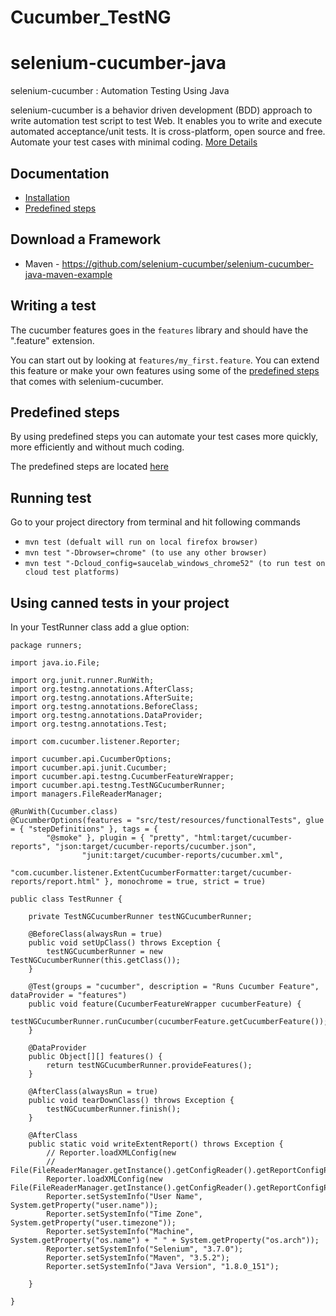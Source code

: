 # Cucumber_TestNG
 
selenium-cucumber-java
=================

selenium-cucumber : Automation Testing Using Java

selenium-cucumber is a behavior driven development (BDD) approach to write automation test script to test Web.
It enables you to write and execute automated acceptance/unit tests.
It is cross-platform, open source and free.
Automate your test cases with minimal coding.
[More Details](http://seleniumcucumber.info/)

Documentation
-------------
* [Installation](doc/installation.md)
* [Predefined steps](doc/canned_steps.md)

Download a Framework
--------------
* Maven - https://github.com/selenium-cucumber/selenium-cucumber-java-maven-example

Writing a test
--------------

The cucumber features goes in the `features` library and should have the ".feature" extension.

You can start out by looking at `features/my_first.feature`. You can extend this feature or make your own features using some of the [predefined steps](doc/canned_steps.md) that comes with selenium-cucumber.


Predefined steps
-----------------
By using predefined steps you can automate your test cases more quickly, more efficiently and without much coding.

The predefined steps are located [here](doc/canned_steps.md)

Running test
--------------

Go to your project directory from terminal and hit following commands
* `mvn test (defualt will run on local firefox browser)`
* `mvn test "-Dbrowser=chrome" (to use any other browser)`
* `mvn test "-Dcloud_config=saucelab_windows_chrome52" (to run test on cloud test platforms)`

Using canned tests in your project
----------------------------------

In your TestRunner class add a glue option:

```
package runners;

import java.io.File;

import org.junit.runner.RunWith;
import org.testng.annotations.AfterClass;
import org.testng.annotations.AfterSuite;
import org.testng.annotations.BeforeClass;
import org.testng.annotations.DataProvider;
import org.testng.annotations.Test;

import com.cucumber.listener.Reporter;

import cucumber.api.CucumberOptions;
import cucumber.api.junit.Cucumber;
import cucumber.api.testng.CucumberFeatureWrapper;
import cucumber.api.testng.TestNGCucumberRunner;
import managers.FileReaderManager;

@RunWith(Cucumber.class)
@CucumberOptions(features = "src/test/resources/functionalTests", glue = { "stepDefinitions" }, tags = {
		"@smoke" }, plugin = { "pretty", "html:target/cucumber-reports", "json:target/cucumber-reports/cucumber.json",
				"junit:target/cucumber-reports/cucumber.xml",
				"com.cucumber.listener.ExtentCucumberFormatter:target/cucumber-reports/report.html" }, monochrome = true, strict = true)

public class TestRunner {

	private TestNGCucumberRunner testNGCucumberRunner;

	@BeforeClass(alwaysRun = true)
	public void setUpClass() throws Exception {
		testNGCucumberRunner = new TestNGCucumberRunner(this.getClass());
	}

	@Test(groups = "cucumber", description = "Runs Cucumber Feature", dataProvider = "features")
	public void feature(CucumberFeatureWrapper cucumberFeature) {
		testNGCucumberRunner.runCucumber(cucumberFeature.getCucumberFeature());
	}

	@DataProvider
	public Object[][] features() {
		return testNGCucumberRunner.provideFeatures();
	}

	@AfterClass(alwaysRun = true)
	public void tearDownClass() throws Exception {
		testNGCucumberRunner.finish();
	}

	@AfterClass
	public static void writeExtentReport() throws Exception {
		// Reporter.loadXMLConfig(new
		// File(FileReaderManager.getInstance().getConfigReader().getReportConfigPath()));
		Reporter.loadXMLConfig(new File(FileReaderManager.getInstance().getConfigReader().getReportConfigPath()));
		Reporter.setSystemInfo("User Name", System.getProperty("user.name"));
		Reporter.setSystemInfo("Time Zone", System.getProperty("user.timezone"));
		Reporter.setSystemInfo("Machine", System.getProperty("os.name") + " " + System.getProperty("os.arch"));
		Reporter.setSystemInfo("Selenium", "3.7.0");
		Reporter.setSystemInfo("Maven", "3.5.2");
		Reporter.setSystemInfo("Java Version", "1.8.0_151");

	}

}

```
